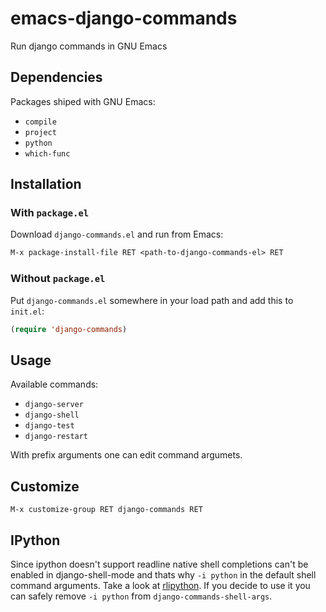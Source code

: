# emacs-django-commands
Run django commands in GNU Emacs

## Dependencies

Packages shiped with GNU Emacs:

* ```compile```
* ```project```
* ```python```
* ```which-func```

## Installation

### With `package.el`

Download `django-commands.el` and run from Emacs:
``` el
M-x package-install-file RET <path-to-django-commands-el> RET
```

### Without `package.el`

Put `django-commands.el` somewhere in your load path and add this to `init.el`:

``` el
(require 'django-commands)
```

## Usage

Available commands:

* `django-server`
* `django-shell`
* `django-test`
* `django-restart`

With prefix arguments one can edit command argumets.

## Customize

```M-x customize-group RET django-commands RET```

## IPython

Since ipython doesn't support readline native shell completions can't be enabled in django-shell-mode and thats why ```-i python``` in the default shell command arguments.
Take a look at [rlipython](https://github.com/ipython/rlipython). If you decide to use it you can safely remove ```-i python``` from ```django-commands-shell-args```.
